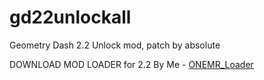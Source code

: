 # gd22unlockall
 Geometry Dash 2.2 Unlock mod, patch by absolute

 DOWNLOAD MOD LOADER for 2.2 By Me - [ONEMR_Loader](https://github.com/user95401/ONEMR_Loader/raw/main/ONEMR_Loader_dist.zip)
